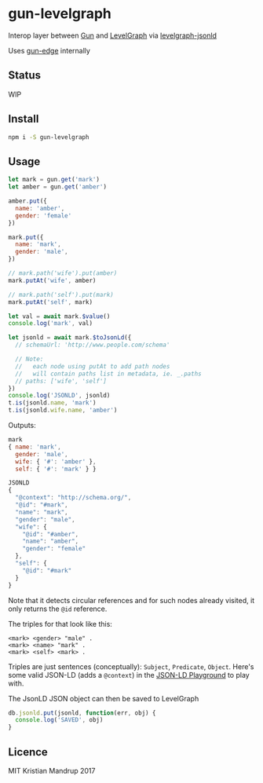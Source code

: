 # gun-levelgraph

Interop layer between [Gun](gun.js.org) and [LevelGraph](https://github.com/mcollina/levelgraph) via [levelgraph-jsonld](https://github.com/mcollina/levelgraph-jsonld)

Uses [gun-edge](https://github.com/kristianmandrup/gun-edge) internally

## Status

WIP

## Install

```bash
npm i -S gun-levelgraph
```

## Usage

```js
let mark = gun.get('mark')
let amber = gun.get('amber')

amber.put({
  name: 'amber',
  gender: 'female'
})

mark.put({
  name: 'mark',
  gender: 'male',
})

// mark.path('wife').put(amber)
mark.putAt('wife', amber)

// mark.path('self').put(mark)
mark.putAt('self', mark)

let val = await mark.$value()
console.log('mark', val)

let jsonld = await mark.$toJsonLd({
  // schemaUrl: 'http://www.people.com/schema'

  // Note:
  //   each node using putAt to add path nodes
  //   will contain paths list in metadata, ie. _.paths
  // paths: ['wife', 'self']
})
console.log('JSONLD', jsonld)
t.is(jsonld.name, 'mark')
t.is(jsonld.wife.name, 'amber')
```

Outputs:

```js
mark
{ name: 'mark',
  gender: 'male',
  wife: { '#': 'amber' },
  self: { '#': 'mark' } }

JSONLD
{
  "@context": "http://schema.org/",
  "@id": "#mark",
  "name": "mark",
  "gender": "male",
  "wife": {
    "@id": "#amber",
    "name": "amber",
    "gender": "female"
  },
  "self": {
    "@id": "#mark"
  }
}
```

Note that it detects circular references and for such nodes already visited, it only returns the `@id` reference.

The triples for that look like this:

```
<mark> <gender> "male" .
<mark> <name> "mark" .
<mark> <self> <mark> .
```

Triples are just sentences (conceptually): `Subject`, `Predicate`, `Object`.
Here's some valid JSON-LD (adds a `@context`) in the [JSON-LD Playground](http://json-ld.org/playground/#startTab=tab-normalized&json-ld=%7B%22%40context%22%3A%22http%3A%2F%2Fschema.org%2F%22%2C%22%40id%22%3A%22%23mark%22%2C%22name%22%3A%22mark%22%2C%22gender%22%3A%22male%22%2C%22self%22%3A%7B%22%40id%22%3A%22%23mark%22%7D%7D&context=%7B%7D) to play with.

The JsonLD JSON object can then be saved to LevelGraph

```js
db.jsonld.put(jsonld, function(err, obj) {
  console.log('SAVED', obj)
}
```

## Licence

MIT Kristian Mandrup 2017
